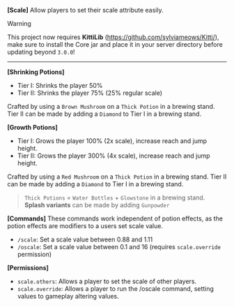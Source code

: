 **[Scale]**
Allow players to set their scale attribute easily.

> [!WARNING]
> This project now requires **KittiLib** (https://github.com/sylviameows/Kitti/), make sure to install the Core jar and place it in your server directory before updating beyond `3.0.0`!

***
**[Shrinking Potions]**
- Tier I: Shrinks the player 50%
- Tier II: Shrinks the player 75% (25% regular scale)

Crafted by using a `Brown Mushroom` on a `Thick Potion` in a brewing stand. Tier II can be made by adding a `Diamond` to Tier I in a brewing stand.

**[Growth Potions]**
- Tier I: Grows the player 100% (2x scale), increase reach and jump height.
- Tier II: Grows the player 300% (4x scale), increase reach and jump height.

Crafted by using a `Red Mushroom` on a `Thick Potion` in a brewing stand. Tier II can be made by adding a `Diamond` to Tier I in a brewing stand.

> `Thick Potions` = `Water Bottles` + `Glowstone` in a brewing stand.
> **Splash variants** can be made by adding `Gunpowder`

**[Commands]**
These commands work independent of potion effects, as the potion effects are modifiers to a users set scale value.
- `/scale`: Set a scale value between 0.88 and 1.11
- `/oscale`: Set a scale value between 0.1 and 16 (requires `scale.override` permission)

**[Permissions]**
- `scale.others`: Allows a player to set the scale of other players.
- `scale.override`: Allows a player to run the /oscale command, setting values to gameplay altering values.
